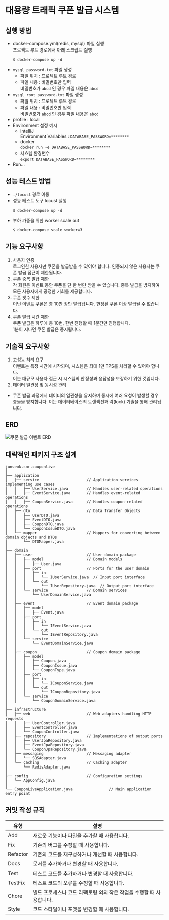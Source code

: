 # 대용량 트래픽 쿠폰 발급 시스템

## 실행 방법
- docker-compose.yml(redis, mysql) 파일 실행  
프로젝트 루트 경로에서 아래 스크립트 실행
  ~~~shell
  $ docker-compose up -d
  ~~~ 
- `mysql_password.txt` 파일 생성
  - 파일 위치 : 프로젝트 루트 경로
  - 파일 내용 : 비밀번호만 입력  
  비밀번호가 `abcd` 인 경우 파일 내용은 `abcd`
- `mysql_root_password.txt` 파일 생성
  - 파일 위치 : 프로젝트 루트 경로
  - 파일 내용 : 비밀번호만 입력  
  비밀번호가 `abcd` 인 경우 파일 내용은 `abcd`
- profile : local
- Environment 설정 예시
  - intelliJ  
    Environment Variables : `DATABASE_PASSWORD=********`
  - docker  
  `docker run -e DATABASE_PASSWORD=********`
  - 시스템 환경변수  
  `export DATABASE_PASSWORD=********`
- Run...
## 성능 테스트 방법

- `./locust` 경로 이동
- 성능 테스트 도구 locust 실행
  ~~~shell
  $ docker-compose up -d
  ~~~
- 부하 가중을 위한 worker scale out
  ~~~shell
  $ docker-compose scale worker=3
  ~~~


## 기능 요구사항
1. 사용자 인증  
로그인한 사용자만 쿠폰을 발급받을 수 있어야 합니다.  인증되지 않은 사용자는 쿠폰 발급 접근이 제한됩니다.
2. 쿠폰 중복 발급 제한  
각 회원은 이벤트 동안 쿠폰을 단 한 번만 받을 수 있습니다.  중복 발급을 방지하여 모든 사용자에게 공정한 기회를 제공합니다.
3. 쿠폰 갯수 제한  
이번 이벤트 쿠폰은 총 10만 장만 발급됩니다. 한정된 쿠폰 이상 발급될 수 없습니다.
4. 쿠폰 발급 시간 제한  
쿠폰 발급은 하루에 총 10번, 한번 진행할 때 1분간만 진행합니다.  
1분이 지나면 쿠폰 발급은 중지됩니다.

## 기술적 요구사항
1. 고성능 처리 요구   
이벤트는 특정 시간에 시작되며, 시스템은 최대 1만 TPS를 처리할 수 있어야 합니다.  
이는 대규모 사용자 접근 시 시스템의 안정성과 응답성을 보장하기 위한 것입니다.
2. 데이터 일관성 및 동시성 관리
- 쿠폰 발급 과정에서 데이터의 일관성을 유지하며 동시에 여러 요청이 발생할 경우 충돌을 방지합니다.
  이는 데이터베이스의 트랜잭션과 락(lock) 기술을 통해 관리됩니다.

## ERD
![쿠폰 발급 이벤트 ERD](https://github.com/ixtears23/coupon-live/assets/31694500/8482892b-02d7-401b-ae10-7907202427bf)

## 대략적인 패키지 구조 설계
```
junseok.snr.couponlive
│
├── application
│   ├── service                     // Application services implementing use cases
│   │   ├── UserService.java        // Handles user-related operations
│   │   ├── EventService.java       // Handles event-related operations
│   │   ├── CouponService.java      // Handles coupon-related operations
│   ├── dto                         // Data Transfer Objects
│   │   ├── UserDTO.java
│   │   ├── EventDTO.java
│   │   ├── CouponDTO.java
│   │   └── CouponIssueDTO.java
│   └── mapper                      // Mappers for converting between domain objects and DTOs
│       └── DTOMapper.java
│
├── domain
│   ├── user                        // User domain package
│   │   ├── model                   // Domain models
│   │   │   ├── User.java
│   │   ├── port                    // Ports for the user domain
│   │   │   ├── in
│   │   │   │   └── IUserService.java  // Input port interface
│   │   │   └── out
│   │   │       └── IUserRepository.java  // Output port interface
│   │   └── service                 // Domain services
│   │       └── UserDomainService.java
│   │
│   ├── event                       // Event domain package
│   │   ├── model
│   │   │   ├── Event.java
│   │   ├── port
│   │   │   ├── in
│   │   │   │   └── IEventService.java
│   │   │   └── out
│   │   │       └── IEventRepository.java
│   │   └── service
│   │       └── EventDomainService.java
│   │
│   ├── coupon                      // Coupon domain package
│   │   ├── model
│   │   │   ├── Coupon.java
│   │   │   ├── CouponIssue.java
│   │   │   └── CouponType.java
│   │   ├── port
│   │   │   ├── in
│   │   │   │   └── ICouponService.java
│   │   │   └── out
│   │   │       └── ICouponRepository.java
│   │   └── service
│   │       └── CouponDomainService.java
│
├── infrastructure
│   ├── web                         // Web adapters handling HTTP requests
│   │   ├── UserController.java
│   │   ├── EventController.java
│   │   └── CouponController.java
│   ├── repository                  // Implementations of output ports
│   │   ├── UserJpaRepository.java
│   │   ├── EventJpaRepository.java
│   │   └── CouponJpaRepository.java
│   ├── messaging                   // Messaging adapter
│   │   └── SQSAdapter.java
│   └── caching                     // Caching adapter
│       └── RedisAdapter.java
│
├── config                          // Configuration settings
│   └── AppConfig.java
│
└── CouponLiveApplication.java                // Main application entry point
```

## 커밋 작성 규칙

| 유형       | 설명                                     |
|----------|----------------------------------------|
| Add      | 새로운 기능이나 파일을 추가할 때 사용합니다.              |
| Fix      | 기존의 버그를 수정할 때 사용합니다.                   |
| Refactor | 기존의 코드를 재구성하거나 개선할 때 사용합니다.            |
| Docs     | 문서를 추가하거나 변경할 때 사용합니다.                 |
| Test     | 테스트 코드를 추가하거나 변경할 때 사용합니다.             |
| TestFix  | 테스트 코드의 오류를 수정할 때 사용합니다.               |
| Chore    | 빌드 프로세스나 코드 리팩토링 외의 작은 작업을 수행할 때 사용합니다. |
| Style    | 코드 스타일이나 포맷을 변경할 때 사용합니다.              |
